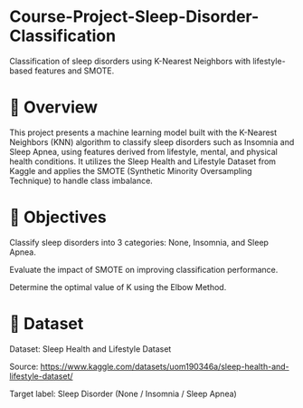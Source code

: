 # Course-Project-Sleep-Disorder-Classification
Classification of sleep disorders using K-Nearest Neighbors with lifestyle-based features and SMOTE.
# 📌 Overview
This project presents a machine learning model built with the K-Nearest Neighbors (KNN) algorithm to classify sleep disorders such as Insomnia and Sleep Apnea, using features derived from lifestyle, mental, and physical health conditions. It utilizes the Sleep Health and Lifestyle Dataset from Kaggle and applies the SMOTE (Synthetic Minority Oversampling Technique) to handle class imbalance.
# 🔬 Objectives
Classify sleep disorders into 3 categories: None, Insomnia, and Sleep Apnea.

Evaluate the impact of SMOTE on improving classification performance.

Determine the optimal value of K using the Elbow Method.
# 📁 Dataset
Dataset: Sleep Health and Lifestyle Dataset

Source: https://www.kaggle.com/datasets/uom190346a/sleep-health-and-lifestyle-dataset/

Target label: Sleep Disorder (None / Insomnia / Sleep Apnea)
